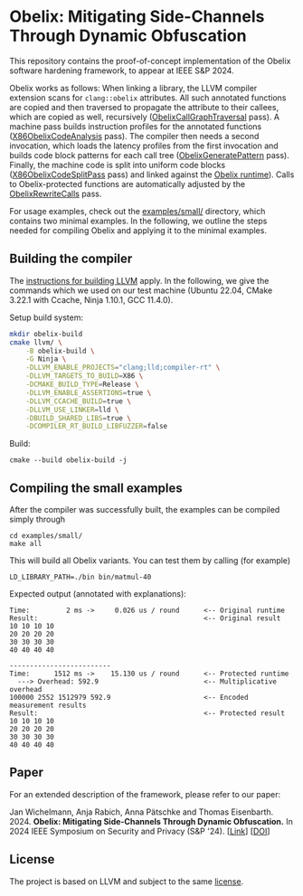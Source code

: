 # Obelix: Mitigating Side-Channels Through Dynamic Obfuscation
This repository contains the proof-of-concept implementation of the Obelix software hardening framework, to appear at IEEE S&P 2024.

Obelix works as follows: When linking a library, the LLVM compiler extension scans for `clang::obelix` attributes. All such annotated functions are copied and then traversed to propagate the attribute to their callees, which are copied as well, recursively ([ObelixCallGraphTraversal](llvm/lib/Transforms/Instrumentation/ObelixCallGraphTraversal.cpp) pass). A machine pass builds instruction profiles for the annotated functions ([X86ObelixCodeAnalysis](llvm/lib/Target/X86/X86ObelixCodeAnalysis.cpp) pass). The compiler then needs a second invocation, which loads the latency profiles from the first invocation and builds code block patterns for each call tree ([ObelixGeneratePattern](llvm/lib/Transforms/Instrumentation/ObelixGeneratePattern.cpp) pass). Finally, the machine code is split into uniform code blocks ([X86ObelixCodeSplitPass](llvm/lib/Target/X86/X86ObelixCodeSplitPass.cpp) pass) and linked against the [Obelix runtime](compiler-rt/lib/obelix/)). Calls to Obelix-protected functions are automatically adjusted by the [ObelixRewriteCalls](llvm/lib/Transforms/Instrumentation/ObelixRewriteCalls.cpp) pass.

For usage examples, check out the [examples/small/](examples/small/) directory, which contains two minimal examples. In the following, we outline the steps needed for compiling Obelix and applying it to the minimal examples.

## Building the compiler
The [instructions for building LLVM](https://llvm.org/docs/GettingStarted.html#getting-the-source-code-and-building-llvm) apply. In the following, we give the commands which we used on our test machine (Ubuntu 22.04, CMake 3.22.1 with Ccache, Ninja 1.10.1, GCC 11.4.0).

Setup build system:
```bash
mkdir obelix-build
cmake llvm/ \
    -B obelix-build \
    -G Ninja \
    -DLLVM_ENABLE_PROJECTS="clang;lld;compiler-rt" \
    -DLLVM_TARGETS_TO_BUILD=X86 \
    -DCMAKE_BUILD_TYPE=Release \
    -DLLVM_ENABLE_ASSERTIONS=true \
    -DLLVM_CCACHE_BUILD=true \
    -DLLVM_USE_LINKER=lld \
    -DBUILD_SHARED_LIBS=true \
    -DCOMPILER_RT_BUILD_LIBFUZZER=false
```

Build:
```
cmake --build obelix-build -j
```


## Compiling the small examples
After the compiler was successfully built, the examples can be compiled simply through
```
cd examples/small/
make all
```

This will build all Obelix variants. You can test them by calling (for example)
```
LD_LIBRARY_PATH=./bin bin/matmul-40
```
Expected output (annotated with explanations):
```
Time:         2 ms ->     0.026 us / round      <-- Original runtime
Result:                                         <-- Original result
10 10 10 10 
20 20 20 20 
30 30 30 30 
40 40 40 40 

-------------------------
Time:      1512 ms ->    15.130 us / round      <-- Protected runtime
  ---> Overhead: 592.9                          <-- Multiplicative overhead
100000 2552 1512979 592.9                       <-- Encoded measurement results
Result:                                         <-- Protected result
10 10 10 10 
20 20 20 20 
30 30 30 30 
40 40 40 40 
```

## Paper
For an extended description of the framework, please refer to our paper:

Jan Wichelmann, Anja Rabich, Anna Pätschke and Thomas Eisenbarth. 2024. **Obelix: Mitigating Side-Channels Through Dynamic Obfuscation.** In 2024 IEEE Symposium on Security and Privacy (S&P '24). \[[Link](https://www.computer.org/csdl/proceedings-article/sp/2024/313000a189/1WPcYic94rK)\] \[[DOI](https://doi.ieeecomputersociety.org/10.1109/SP54263.2024.00182)\]

## License
The project is based on LLVM and subject to the same [license](LICENSE.TXT).
